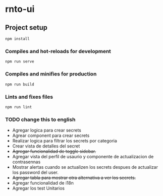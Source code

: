 # rnto-ui

## Project setup

```
npm install
```

### Compiles and hot-reloads for development

```
npm run serve
```

### Compiles and minifies for production

```
npm run build
```

### Lints and fixes files

```
npm run lint
```

### TODO change this to english

- Agregar logica para crear secrets
- Agrear component para crear secrets
- Realizar logica para filtrar los secrets por categoria
- Crear vista de detalles del secret
- ~~Agregar funcionalidad de toggle sidebar.~~
- Agregar vista del perfil de usaurio y componente de actualizacion de contrasennas
- Mostrar alertas cuando se actualizen los secrets despues de actualizar los password del user.
- ~~Agregar tabla para mostrar otra alternativa a ver los secrets.~~
- Agregar funcionalidad de i18n
- Agregar los test Unitarios
